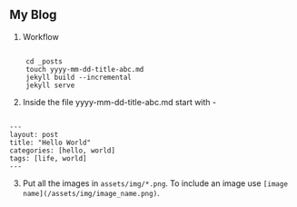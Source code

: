 ## My Blog

1. Workflow
<code>
	cd _posts
	touch yyyy-mm-dd-title-abc.md
	jekyll build --incremental
	jekyll serve
</code>

2. Inside the file yyyy-mm-dd-title-abc.md start with -
<code>
---
layout: post
title: "Hello World"
categories: [hello, world]
tags: [life, world]
---
</code>
 
3. Put all the images in `assets/img/*.png`. To include an image use
`[image name](/assets/img/image_name.png)`.
